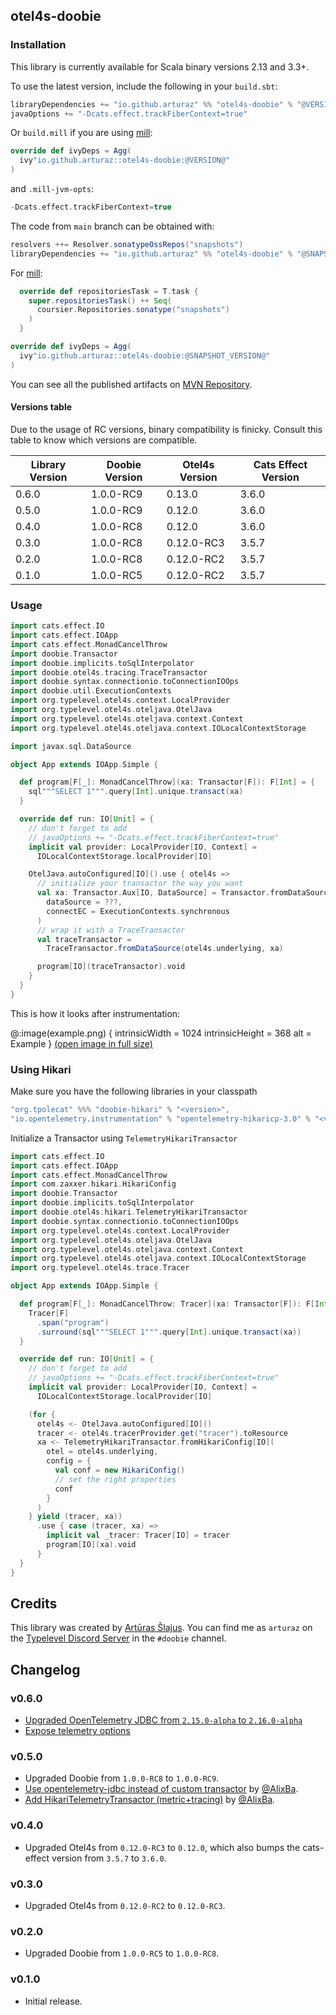 ## otel4s-doobie

### Installation

This library is currently available for Scala binary versions 2.13 and 3.3+.

To use the latest version, include the following in your `build.sbt`:

```scala
libraryDependencies += "io.github.arturaz" %% "otel4s-doobie" % "@VERSION@"
javaOptions += "-Dcats.effect.trackFiberContext=true"
```

Or `build.mill` if you are using [mill](https://mill-build.com):

```scala
override def ivyDeps = Agg(
  ivy"io.github.arturaz::otel4s-doobie:@VERSION@"
)
```

and `.mill-jvm-opts`:
```scala
-Dcats.effect.trackFiberContext=true
```

The code from `main` branch can be obtained with:
```scala
resolvers ++= Resolver.sonatypeOssRepos("snapshots")
libraryDependencies += "io.github.arturaz" %% "otel4s-doobie" % "@SNAPSHOT_VERSION@"
```

For [mill](https://mill-build.com):
```scala
  override def repositoriesTask = T.task {
    super.repositoriesTask() ++ Seq(
      coursier.Repositories.sonatype("snapshots")
    )
  }

override def ivyDeps = Agg(
  ivy"io.github.arturaz::otel4s-doobie:@SNAPSHOT_VERSION@"
)
```

You can see all the published artifacts on
[MVN Repository](https://mvnrepository.com/artifact/io.github.arturaz/otel4s-doobie).

#### Versions table

Due to the usage of RC versions, binary compatibility is finicky. Consult this table to know which versions are compatible.

| Library Version | Doobie Version | Otel4s Version | Cats Effect Version |
|-----------------|----------------|----------------|---------------------|
| 0.6.0           | 1.0.0-RC9      | 0.13.0         | 3.6.0               |
| 0.5.0           | 1.0.0-RC9      | 0.12.0         | 3.6.0               |
| 0.4.0           | 1.0.0-RC8      | 0.12.0         | 3.6.0               |
| 0.3.0           | 1.0.0-RC8      | 0.12.0-RC3     | 3.5.7               |
| 0.2.0           | 1.0.0-RC8      | 0.12.0-RC2     | 3.5.7               |
| 0.1.0           | 1.0.0-RC5      | 0.12.0-RC2     | 3.5.7               |

### Usage

```scala
import cats.effect.IO
import cats.effect.IOApp
import cats.effect.MonadCancelThrow
import doobie.Transactor
import doobie.implicits.toSqlInterpolator
import doobie.otel4s.tracing.TraceTransactor
import doobie.syntax.connectionio.toConnectionIOOps
import doobie.util.ExecutionContexts
import org.typelevel.otel4s.context.LocalProvider
import org.typelevel.otel4s.oteljava.OtelJava
import org.typelevel.otel4s.oteljava.context.Context
import org.typelevel.otel4s.oteljava.context.IOLocalContextStorage

import javax.sql.DataSource

object App extends IOApp.Simple {

  def program[F[_]: MonadCancelThrow](xa: Transactor[F]): F[Int] = {
    sql"""SELECT 1""".query[Int].unique.transact(xa)
  }

  override def run: IO[Unit] = {
    // don't forget to add
    // javaOptions += "-Dcats.effect.trackFiberContext=true"
    implicit val provider: LocalProvider[IO, Context] =
      IOLocalContextStorage.localProvider[IO]

    OtelJava.autoConfigured[IO]().use { otel4s =>
      // initialize your transactor the way you want
      val xa: Transactor.Aux[IO, DataSource] = Transactor.fromDataSource[IO](
        dataSource = ???,
        connectEC = ExecutionContexts.synchronous
      )
      // wrap it with a TraceTransactor
      val traceTransactor =
        TraceTransactor.fromDataSource(otel4s.underlying, xa)

      program[IO](traceTransactor).void
    }
  }
}
```

This is how it looks after instrumentation:

@:image(example.png) {
  intrinsicWidth = 1024
  intrinsicHeight = 368
  alt = Example
}
[(open image in full size)](example.png)

### Using Hikari

Make sure you have the following libraries in your classpath
```scala
"org.tpolecat" %%% "doobie-hikari" % "<version>",
"io.opentelemetry.instrumentation" % "opentelemetry-hikaricp-3.0" % "<version>"
```

Initialize a Transactor using `TelemetryHikariTransactor`

```scala
import cats.effect.IO
import cats.effect.IOApp
import cats.effect.MonadCancelThrow
import com.zaxxer.hikari.HikariConfig
import doobie.Transactor
import doobie.implicits.toSqlInterpolator
import doobie.otel4s.hikari.TelemetryHikariTransactor
import doobie.syntax.connectionio.toConnectionIOOps
import org.typelevel.otel4s.context.LocalProvider
import org.typelevel.otel4s.oteljava.OtelJava
import org.typelevel.otel4s.oteljava.context.Context
import org.typelevel.otel4s.oteljava.context.IOLocalContextStorage
import org.typelevel.otel4s.trace.Tracer

object App extends IOApp.Simple {

  def program[F[_]: MonadCancelThrow: Tracer](xa: Transactor[F]): F[Int] = {
    Tracer[F]
      .span("program")
      .surround(sql"""SELECT 1""".query[Int].unique.transact(xa))
  }

  override def run: IO[Unit] = {
    // don't forget to add
    // javaOptions += "-Dcats.effect.trackFiberContext=true"
    implicit val provider: LocalProvider[IO, Context] =
      IOLocalContextStorage.localProvider[IO]

    (for {
      otel4s <- OtelJava.autoConfigured[IO]()
      tracer <- otel4s.tracerProvider.get("tracer").toResource
      xa <- TelemetryHikariTransactor.fromHikariConfig[IO](
        otel = otel4s.underlying,
        config = {
          val conf = new HikariConfig()
          // set the right properties
          conf
        }
      )
    } yield (tracer, xa))
      .use { case (tracer, xa) =>
        implicit val _tracer: Tracer[IO] = tracer
        program[IO](xa).void
      }
  }
}
```

## Credits

This library was created by [Artūras Šlajus](https://arturaz.net). You can find me as `arturaz` on the
[Typelevel Discord Server](https://discord.gg/XF3CXcMzqD) in the `#doobie` channel.

## Changelog

### v0.6.0
- [Upgraded OpenTelemetry JDBC from `2.15.0-alpha` to `2.16.0-alpha`](https://github.com/arturaz/otel4s-doobie/pull/7)
- [Expose telemetry options](https://github.com/arturaz/otel4s-doobie/pull/7)

### v0.5.0

- Upgraded Doobie from `1.0.0-RC8` to `1.0.0-RC9`.
- [Use opentelemetry-jdbc instead of custom transactor](https://github.com/arturaz/otel4s-doobie/pull/5)
  by [@AlixBa](https://github.com/AlixBa).
- [Add HikariTelemetryTransactor (metric+tracing)](https://github.com/arturaz/otel4s-doobie/pull/6)
  by [@AlixBa](https://github.com/AlixBa).

### v0.4.0

- Upgraded Otel4s from `0.12.0-RC3` to `0.12.0`, which also bumps the cats-effect version from `3.5.7`
  to `3.6.0`.

### v0.3.0

- Upgraded Otel4s from `0.12.0-RC2` to `0.12.0-RC3`.

### v0.2.0

- Upgraded Doobie from `1.0.0-RC5` to `1.0.0-RC8`.

### v0.1.0

- Initial release.
